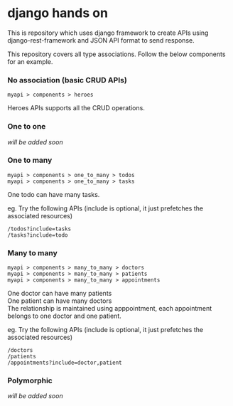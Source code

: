 # django hands on

This is repository which uses django framework to create APIs using django-rest-framework and JSON API format to send response.

This repository covers all type associations. Follow the below components for an example.

### No association (basic CRUD APIs)
`myapi > components > heroes`

Heroes APIs supports all the CRUD operations.


### One to one
_will be added soon_


### One to many
```
myapi > components > one_to_many > todos  
myapi > components > one_to_many > tasks
```

One todo can have many tasks.  

eg. Try the following APIs (include is optional, it just prefetches the associated resources)
```
/todos?include=tasks
/tasks?include=todo
```


### Many to many
```
myapi > components > many_to_many > doctors  
myapi > components > many_to_many > patients
myapi > components > many_to_many > appointments
```

One doctor can have many patients  
One patient can have many doctors   
The relationship is maintained using apppointment, each appointment belongs to one doctor and one patient.

eg. Try the following APIs (include is optional, it just prefetches the associated resources)
```
/doctors
/patients
/appointments?include=doctor,patient
```


### Polymorphic
_will be added soon_